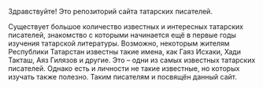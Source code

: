 Здравствуйте! Это репозиторий сайта татарских писателей.

Существует большое количество известных и интересных татарских писателей, знакомство с которыми начинается ещё в первые годы изучения татарской литературы. Возможно, некоторым жителям Республики Татарстан известны такие имена, как Гаяз Исхаки, Хади Такташ, Аяз Гилязов и другие. Это – одни из самых известных татарских писателей. Однако есть и личности не такие известные, но которых изучать также полезно. Таким писателям и посвящён данный сайт.
